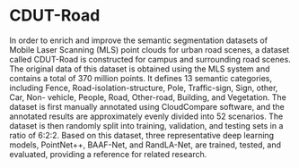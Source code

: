 # CDUT-Road
In order to enrich and improve the semantic segmentation datasets of Mobile Laser Scanning (MLS) point clouds for urban road scenes, a dataset called CDUT-Road is constructed for campus and surrounding road scenes. The original data of this dataset is obtained using the MLS system and contains a total of 370 million points. It defines 13 semantic categories, including Fence, Road-isolation-structure, Pole, Traffic-sign, Sign, other, Car, Non- vehicle, People, Road, Other-road, Building, and Vegetation. The dataset is first manually annotated using CloudCompare software, and the annotated results are approximately evenly divided into 52 scenarios. The dataset is then randomly split into training, validation, and testing sets in a ratio of 6:2:2. Based on this dataset, three representative deep learning models, PointNet++, BAAF-Net, and RandLA-Net, are trained, tested, and evaluated, providing a reference for related research.
